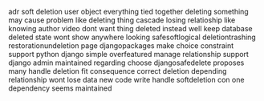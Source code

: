 adr soft deletion user object everything tied together deleting something may cause problem like deleting thing cascade losing relatioship like knowing author video dont want thing deleted instead well keep database deleted state wont show anywhere looking safesoftlogical deletiontrashing restorationundeletion page djangopackages make choice constraint support python django simple overfeatured manage relationship support django admin maintained regarding choose djangosafedelete proposes many handle deletion fit consequence correct deletion depending relationship wont lose data new code write handle softdeletion con one dependency seems maintained